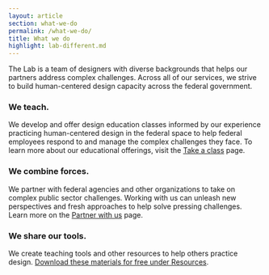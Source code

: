 ```yaml
---
layout: article
section: what-we-do
permalink: /what-we-do/
title: What we do
highlight: lab-different.md
---
```


<p class="lab-content__lead">
The Lab is a team of designers with diverse backgrounds that helps our partners address complex challenges. Across all of our services, we strive to build human-centered design capacity across the federal government.
</p>

### We teach.

We develop and offer design education classes informed by our experience practicing human-centered design in the federal space to help federal employees respond to and manage the complex challenges they face. To learn more about our educational offerings, visit the [Take a class](../take-a-class/) page.  

### We combine forces.
We partner with federal agencies and other organizations to take on complex public sector challenges. Working with us can unleash new perspectives and fresh approaches to help solve pressing challenges. Learn more on the [Partner with us](partner/) page.

### We share our tools.

We create teaching tools and other resources to help others practice design. [Download these materials for free under Resources](resources/).
<!-- #### We make connections.
Host and participate in events across the country dedicated to bringing innovators together to build and support human-centered design as an effective approach for solving complex challenges. Visit [Events](events/) to learn more about upcoming opportunities. -->

<!-- ## What makes the Lab at OPM different?

We not only help find solutions, we teach people the skills needed to sustain changes. We do this through an integrated blend of classroom-based learning and project-based, hands-on experiences. Individuals can simply attend classes to learn specific skills and the application of design concepts. We also develop long-term partnerships that include a diverse portfolio of projects to advance specific objectives while also developing the capacity at the individual, team, program and organizational levels.

A broad array of opportunities exists for government organizations to work with the Lab. We focus on building problem solving approaches that are effective, scalable and sustainable over the long term. Our partners become advocates, teachers and practitioners of human-centered design. Our return on investment is not only quantified by the measurable positive effects of our work, but by how our partners value and sustain it. -->
